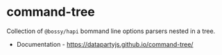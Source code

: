 # command-tree

Collection of `@bossy/hapi` bommand line options parsers nested in a tree.

 * Documentation - https://datapartyjs.github.io/command-tree/